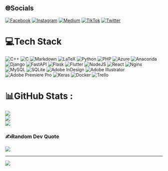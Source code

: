 
## 🌐Socials
[![Facebook](https://img.shields.io/badge/Facebook-%231877F2.svg?logo=Facebook&logoColor=white)](https://www.facebook.com/quoctruong242/) 
[![Instagram](https://img.shields.io/badge/Instagram-%23E4405F.svg?logo=Instagram&logoColor=white)](https://www.instagram.com/242truong/) 
[![Medium](https://img.shields.io/badge/Medium-12100E?logo=medium&logoColor=white)](https://medium.com/@truong.quoc.truong242) 
[![TikTok](https://img.shields.io/badge/TikTok-%23000000.svg?logo=TikTok&logoColor=white)](https://www.tiktok.com/@zanee242?_t=8UrD6Q7erHW&_r=1&fbclid=IwAR2bhHfBZq-lUbgQDsRGxOovlhsDpYqzqzqzvSEOvh_57ENTEy8Sm1-mZyk) 
[![Twitter](https://img.shields.io/badge/Twitter-%231DA1F2.svg?logo=Twitter&logoColor=white)](https://twitter.com/quoctruong242?t=7mj-CjgvgxEdEkmK9Egczw&s=09&fbclid=IwAR29XvfagbHsw7Etz7X7-N4lT7PiYcsVYs3mLsppDiCcWMZSJlDKWKvN-2o) 

# 💻Tech Stack
![C++](https://img.shields.io/badge/c++-%2300599C.svg?style=for-the-badge&logo=c%2B%2B&logoColor=white) ![C](https://img.shields.io/badge/c-%2300599C.svg?style=for-the-badge&logo=c&logoColor=white) ![Markdown](https://img.shields.io/badge/markdown-%23000000.svg?style=for-the-badge&logo=markdown&logoColor=white) ![LaTeX](https://img.shields.io/badge/latex-%23008080.svg?style=for-the-badge&logo=latex&logoColor=white)  ![Python](https://img.shields.io/badge/python-3670A0?style=for-the-badge&logo=python&logoColor=ffdd54) ![PHP](https://img.shields.io/badge/php-%23777BB4.svg?style=for-the-badge&logo=php&logoColor=white) ![Azure](https://img.shields.io/badge/azure-%230072C6.svg?style=for-the-badge&logo=azure-devops&logoColor=white)  ![Anaconda](https://img.shields.io/badge/Anaconda-%2344A833.svg?style=for-the-badge&logo=anaconda&logoColor=white)  ![Django](https://img.shields.io/badge/django-%23092E20.svg?style=for-the-badge&logo=django&logoColor=white) ![FastAPI](https://img.shields.io/badge/FastAPI-005571?style=for-the-badge&logo=fastapi) ![Flask](https://img.shields.io/badge/flask-%23000.svg?style=for-the-badge&logo=flask&logoColor=white) ![Flutter](https://img.shields.io/badge/Flutter-%2302569B.svg?style=for-the-badge&logo=Flutter&logoColor=white)  ![NodeJS](https://img.shields.io/badge/node.js-6DA55F?style=for-the-badge&logo=node.js&logoColor=white)  ![React](https://img.shields.io/badge/react-%2320232a.svg?style=for-the-badge&logo=react&logoColor=%2361DAFB) ![Nginx](https://img.shields.io/badge/nginx-%23009639.svg?style=for-the-badge&logo=nginx&logoColor=white) ![MySQL](https://img.shields.io/badge/mysql-%2300f.svg?style=for-the-badge&logo=mysql&logoColor=white) ![SQLite](https://img.shields.io/badge/sqlite-%2307405e.svg?style=for-the-badge&logo=sqlite&logoColor=white) ![Adobe InDesign](https://img.shields.io/badge/Adobe%20InDesign-49021F?style=for-the-badge&logo=adobeindesign&logoColor=white) ![Adobe Illustrator](https://img.shields.io/badge/adobeillustrator-%23FF9A00.svg?style=for-the-badge&logo=adobeillustrator&logoColor=white) ![Adobe Premiere Pro](https://img.shields.io/badge/Adobe%20Premiere%20Pro-9999FF.svg?style=for-the-badge&logo=Adobe%20Premiere%20Pro&logoColor=white) ![Keras](https://img.shields.io/badge/Keras-%23D00000.svg?style=for-the-badge&logo=Keras&logoColor=white) ![Docker](https://img.shields.io/badge/docker-%230db7ed.svg?style=for-the-badge&logo=docker&logoColor=white)  ![Trello](https://img.shields.io/badge/Trello-%23026AA7.svg?style=for-the-badge&logo=Trello&logoColor=white)
# 📊GitHub Stats :
![](https://github-readme-stats.vercel.app/api?username=TruongQuocTruong&theme=radical&hide_border=true&include_all_commits=false&count_private=false)<br/>
![](https://github-readme-streak-stats.herokuapp.com/?user=TruongQuocTruong&theme=radical&hide_border=true)<br/>
![](https://github-readme-stats.vercel.app/api/top-langs/?username=TruongQuocTruong&theme=radical&hide_border=true&include_all_commits=false&count_private=false&layout=compact)

### ✍️Random Dev Quote
![](https://quotes-github-readme.vercel.app/api?type=horizontal&theme=gruvbox)

---
[![](https://visitcount.itsvg.in/api?id=TruongQuocTruong&icon=7&color=7)](https://visitcount.itsvg.in)
